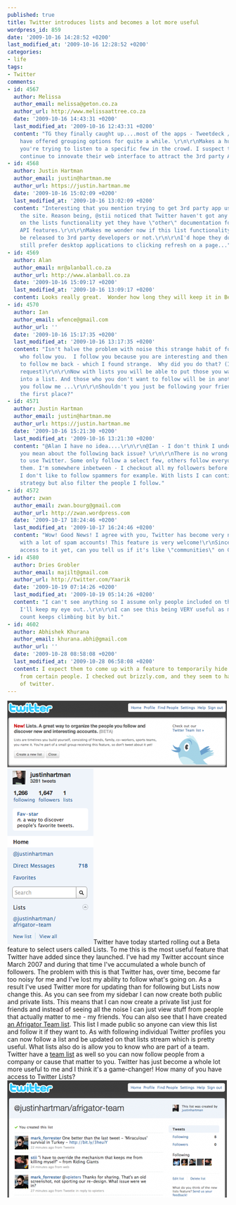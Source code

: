 ```yaml
---
published: true
title: Twitter introduces lists and becomes a lot more useful
wordpress_id: 859
date: '2009-10-16 14:28:52 +0200'
last_modified_at: '2009-10-16 12:28:52 +0200'
categories:
- life
tags:
- Twitter
comments:
- id: 4567
  author: Melissa
  author_email: melissa@geton.co.za
  author_url: http://www.melissaattree.co.za
  date: '2009-10-16 14:43:31 +0200'
  last_modified_at: '2009-10-16 12:43:31 +0200'
  content: "TG they finally caught up....most of the apps - Tweetdeck / Seesmic etc
    have offered grouping options for quite a while. \r\n\r\nMakes a huge diff when
    you're trying to listen to a specific few in the crowd. I suspect twitter will
    continue to innovate their web interface to attract the 3rd party App users back."
- id: 4568
  author: Justin Hartman
  author_email: justin@hartman.me
  author_url: https://justin.hartman.me
  date: '2009-10-16 15:02:09 +0200'
  last_modified_at: '2009-10-16 13:02:09 +0200'
  content: "Interesting that you mention trying to get 3rd party app users back to
    the site. Reason being, @stii noticed that Twitter haven't got any API documentation
    on the lists functionality yet they have \"other\" documentation for upcoming
    API features.\r\n\r\nMakes me wonder now if this list functionality is going to
    be released to 3rd party developers or not.\r\n\r\nI'd hope they do because I
    still prefer desktop applications to clicking refresh on a page..."
- id: 4569
  author: Alan
  author_email: mr@alanball.co.za
  author_url: http://www.alanball.co.za
  date: '2009-10-16 15:09:17 +0200'
  last_modified_at: '2009-10-16 13:09:17 +0200'
  content: Looks really great.  Wonder how long they will keep it in Beta for?
- id: 4570
  author: Ian
  author_email: wfence@gmail.com
  author_url: ''
  date: '2009-10-16 15:17:35 +0200'
  last_modified_at: '2009-10-16 13:17:35 +0200'
  content: "Isn't halve the problem with noise this strange habit of following those
    who follow you.  I follow you because you are interesting and then I got a request
    to follow me back - which I found strange.  Why did you do that? (I declined your
    request)\r\n\r\nNow with lists you will be able to put those you want to follow
    into a list. And those who you don't want to follow will be in another list.  If
    you follow me ...\r\n\r\nShouldn't you just be following your friends only in
    the first place?"
- id: 4571
  author: Justin Hartman
  author_email: justin@hartman.me
  author_url: https://justin.hartman.me
  date: '2009-10-16 15:21:30 +0200'
  last_modified_at: '2009-10-16 13:21:30 +0200'
  content: "@Alan I have no idea....\r\n\r\n@Ian - I don't think I understand what
    you mean about the following back issue? \r\n\r\nThere is no wrong or right way
    to use Twitter. Some only follow a select few, others follow everyone who follow
    them. I'm somewhere inbetween - I checkout all my followers before I follow back.
    I don't like to follow spammers for example. With lists I can continue on this
    strategy but also filter the people I follow."
- id: 4572
  author: zwan
  author_email: zwan.bourg@gmail.com
  author_url: http://zwan.wordpress.com
  date: '2009-10-17 18:24:46 +0200'
  last_modified_at: '2009-10-17 16:24:46 +0200'
  content: "Wow! Good News! I agree with you, Twitter has become very noisy along
    with a lot of spam accounts! This feature is very welcome!\r\nSince I have no
    access to it yet, can you tell us if it's like \"communities\" on Gatorpeeps?"
- id: 4580
  author: Dries Grobler
  author_email: majilt@gmail.com
  author_url: http://twitter.com/Yaarik
  date: '2009-10-19 07:14:26 +0200'
  last_modified_at: '2009-10-19 05:14:26 +0200'
  content: "I can't see anything so I assume only people included on the Beta can.
    I'll keep my eye out..\r\n\r\nI can see this being VERY useful as my following
    count keeps climbing bit by bit."
- id: 4602
  author: Abhishek Khurana
  author_email: khurana.abhi@gmail.com
  author_url: ''
  date: '2009-10-28 08:58:08 +0200'
  last_modified_at: '2009-10-28 06:58:08 +0200'
  content: I expect them to come up with a feature to temporarily hide the tweets
    from certain people. I checked out brizzly.com, and they seem to have a best forward-integration
    of twitter.
---
```

<img src="/assets/images/uploads/2009/10/Screen-shot-2009-10-16-at-2.00.55-PM-500x151.png" alt="Twitter Lists" title="Twitter Lists" width="500" height="151" class="alignnone size-medium wp-image-860" />
<img src="/assets/images/uploads/2009/10/Screen-shot-2009-10-16-at-2.21.30-PM.png" alt="Twitter Sidebar with Lists" title="Twitter Sidebar with Lists" width="196" height="399" class="alignright size-full wp-image-861" />Twitter have today started rolling out a Beta feature to select users called Lists. To me this is the most useful feature that Twitter have added since they launched. I've had my Twitter account since March 2007 and during that time I've accumulated a whole bunch of followers. The problem with this is that Twitter has, over time, become far too noisy for me and I've lost my ability to follow what's going on.
As a result I've used Twitter more for updating than for following but Lists now change this. As you can see from my sidebar I can now create both public and private lists. This means that I can now create a private list just for friends and instead of seeing all the noise I can just view stuff from people that actually matter to me - my friends.
You can also see that I have created <a href="http://twitter.com/justinhartman/afrigator-team">an Afrigator Team list</a>. This list I made public so anyone can view this list and follow it if they want to. As with following individual Twitter profiles you can now follow a list and be updated on that lists stream which is pretty useful. What lists also do is allow you to know who are part of a team. Twitter have a <a href="http://twitter.com/twitter/team">team list</a> as well so you can now follow people from a company or cause that matter to you.
Twitter has just become a whole lot more useful to me and I think it's a game-changer! How many of you have access to Twitter Lists?
<a href="http://twitter.com/justinhartman/afrigator-team"><img src="/assets/images/uploads/2009/10/Screen-shot-2009-10-16-at-2.21.59-PM-500x266.png" alt="Afrigator Team List on Twitter" title="Afrigator Team List on Twitter" width="500" height="266" class="alignnone size-medium wp-image-862" /></a>
